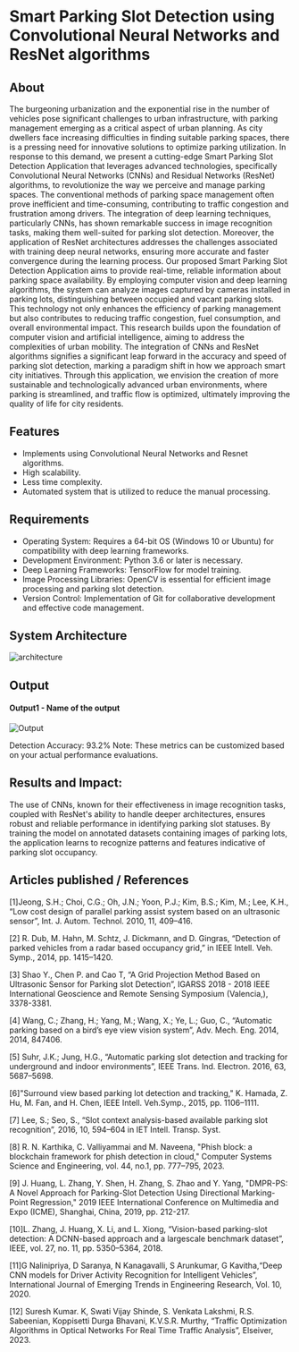 # Smart Parking Slot Detection using Convolutional Neural Networks and ResNet algorithms
 
## About
The burgeoning urbanization and the exponential rise in the number of vehicles pose significant challenges to urban infrastructure, with parking management emerging as a critical aspect of urban planning. As city dwellers face increasing difficulties in finding suitable parking spaces, there is a pressing need for innovative solutions to optimize parking utilization. In response to this demand, we present a cutting-edge Smart Parking Slot Detection Application that leverages advanced technologies, specifically Convolutional Neural Networks (CNNs) and Residual Networks (ResNet) algorithms, to revolutionize the way we perceive and manage parking spaces. The conventional methods of parking space management often prove inefficient and time-consuming, contributing to traffic congestion and frustration among drivers. The integration of deep learning techniques, particularly CNNs, has shown remarkable success in image recognition tasks, making them well-suited for parking slot detection. Moreover, the application of ResNet architectures addresses the challenges associated with training deep neural networks, ensuring more accurate and faster convergence during the learning process. Our proposed Smart Parking Slot Detection Application aims to provide real-time, reliable information about parking space availability. By employing computer vision and deep learning algorithms, the system can analyze images captured by cameras installed in parking lots, distinguishing between occupied and vacant parking slots. This technology not only enhances the efficiency of parking management but also contributes to reducing traffic congestion, fuel consumption, and overall environmental impact. This research builds upon the foundation of computer vision and artificial intelligence, aiming to address the complexities of urban mobility. The integration of CNNs and ResNet algorithms signifies a significant leap forward in the accuracy and speed of parking slot detection, marking a paradigm shift in how we approach smart city initiatives. Through this application, we envision the creation of more sustainable and technologically advanced urban environments, where parking is streamlined, and traffic flow is optimized, ultimately improving the quality of life for city residents.
## Features
- Implements using Convolutional Neural Networks and Resnet algorithms.
- High scalability.
- Less time complexity.
- Automated system that is utilized to reduce the manual processing.

## Requirements
* Operating System: Requires a 64-bit OS (Windows 10 or Ubuntu) for compatibility with deep learning frameworks.
* Development Environment: Python 3.6 or later is necessary.
* Deep Learning Frameworks: TensorFlow for model training.
* Image Processing Libraries: OpenCV is essential for efficient image processing and parking slot detection.
* Version Control: Implementation of Git for collaborative development and effective code management.

## System Architecture

![architecture](https://github.com/Krupa-Varsha-P/19IT703-Phase-2/assets/100466625/665ee7c2-e017-4d99-bc33-fc32c63b7adb)



## Output

#### Output1 - Name of the output
![Output](https://github.com/Krupa-Varsha-P/19IT703-Phase-2/assets/100466625/e9f61d59-9d6d-4829-87e3-630dfcb6c623)


Detection Accuracy: 93.2%
Note: These metrics can be customized based on your actual performance evaluations.


## Results and Impact:

The use of CNNs, known for their effectiveness in image recognition tasks, coupled with ResNet's ability to handle deeper architectures, ensures robust and reliable performance in identifying parking slot statuses. By training the model on annotated datasets containing images of parking lots, the application learns to recognize patterns and features indicative of parking slot occupancy.

## Articles published / References

[1]Jeong, S.H.; Choi, C.G.; Oh, J.N.; Yoon, P.J.; Kim, B.S.; Kim, M.; Lee, K.H., “Low cost design of parallel parking assist system based on an ultrasonic sensor”, Int. J. Autom. Technol. 2010, 11, 409–416.

[2] R. Dub, M. Hahn, M. Schtz, J. Dickmann, and D. Gingras, “Detection of parked vehicles from a radar based occupancy grid,” in IEEE Intell. Veh. Symp., 2014, pp. 1415–1420.

[3] Shao Y., Chen P. and Cao T, “A Grid Projection Method Based on Ultrasonic Sensor for Parking slot Detection”, IGARSS 2018 - 2018 IEEE International Geoscience and Remote Sensing Symposium (Valencia,), 3378-3381.

[4] Wang, C.; Zhang, H.; Yang, M.; Wang, X.; Ye, L.; Guo, C., “Automatic parking based on a bird’s eye view vision system”, Adv. Mech. Eng. 2014, 2014, 847406.

[5] Suhr, J.K.; Jung, H.G., “Automatic parking slot detection and tracking for underground and indoor environments”, IEEE Trans. Ind. Electron. 2016, 63, 5687–5698.

[6]"Surround view based parking lot detection and tracking," K. Hamada, Z. Hu, M. Fan, and H. Chen, IEEE Intell. Veh.Symp., 2015, pp. 1106–1111.

[7] Lee, S.; Seo, S., “Slot context analysis-based available parking slot recognition”, 2016, 10, 594–604 in IET Intell. Transp. Syst.

[8] R. N. Karthika, C. Valliyammai and M. Naveena, "Phish block: a blockchain framework for phish detection in cloud," Computer Systems Science and Engineering, vol. 44, no.1, pp. 777–795, 2023.

[9] J. Huang, L. Zhang, Y. Shen, H. Zhang, S. Zhao and Y. Yang, "DMPR-PS: A Novel Approach for Parking-Slot Detection Using Directional Marking-Point Regression," 2019 IEEE International Conference on Multimedia and Expo (ICME), Shanghai, China, 2019, pp. 212-217.

[10]L. Zhang, J. Huang, X. Li, and L. Xiong, “Vision-based parking-slot detection: A DCNN-based approach and a largescale benchmark dataset”, IEEE, vol. 27, no. 11, pp. 5350–5364, 2018.

[11]G Nalinipriya, D Saranya, N Kanagavalli, S Arunkumar, G Kavitha,“Deep CNN models for Driver Activity Recognition for Intelligent Vehicles”, International Journal of Emerging Trends in Engineering Research, Vol. 10, 2020.

[12] Suresh Kumar. K, Swati Vijay Shinde, S. Venkata Lakshmi, R.S. Sabeenian, Koppisetti Durga Bhavani, K.V.S.R. Murthy, “Traffic Optimization Algorithms in Optical Networks For Real Time Traffic Analysis”, Elseiver, 2023.
